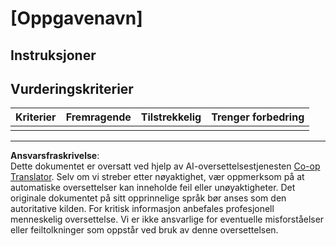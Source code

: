 <!--
CO_OP_TRANSLATOR_METADATA:
{
  "original_hash": "b5f62ec256c7e43e771f0d3b4e1a9130",
  "translation_date": "2025-08-27T22:11:56+00:00",
  "source_file": "lesson-template/assignment.md",
  "language_code": "no"
}
-->
# [Oppgavenavn]

## Instruksjoner

## Vurderingskriterier

| Kriterier | Fremragende | Tilstrekkelig | Trenger forbedring |
| --------- | ----------- | ------------- | ------------------ |
|           |             |               |                    |

---

**Ansvarsfraskrivelse**:  
Dette dokumentet er oversatt ved hjelp av AI-oversettelsestjenesten [Co-op Translator](https://github.com/Azure/co-op-translator). Selv om vi streber etter nøyaktighet, vær oppmerksom på at automatiske oversettelser kan inneholde feil eller unøyaktigheter. Det originale dokumentet på sitt opprinnelige språk bør anses som den autoritative kilden. For kritisk informasjon anbefales profesjonell menneskelig oversettelse. Vi er ikke ansvarlige for eventuelle misforståelser eller feiltolkninger som oppstår ved bruk av denne oversettelsen.
